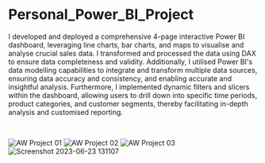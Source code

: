 # Personal_Power_BI_Project 
I developed and deployed a comprehensive 4-page interactive Power BI dashboard, leveraging line charts, bar charts, and maps to visualise and analyse crucial sales data. I transformed and processed the data using DAX to ensure data completeness and validity. Additionally, I utilised Power BI's data modelling capabilities to integrate and transform multiple data sources, ensuring data accuracy and consistency, and enabling accurate and insightful analysis. Furthermore, I implemented dynamic filters and slicers within the dashboard, allowing users to drill down into specific time periods, product categories, and customer segments, thereby facilitating in-depth analysis and customised reporting.

<BR>

![AW Project 01](https://github.com/Gautamvats/Power_BI_Project/assets/137445534/dbfc0785-2aca-43f7-a07d-4f7bc49f93bc)
![AW Project 02](https://github.com/Gautamvats/Power_BI_Project/assets/137445534/53788040-043a-4114-8253-528357e3af2d)
![AW Project 03](https://github.com/Gautamvats/Power_BI_Project/assets/137445534/98da0bbd-4b13-4af6-b346-69f154283174)
![Screenshot 2023-06-23 131107](https://github.com/Gautamvats/Power_BI_Project/assets/137445534/5baea915-4971-4797-bff7-0dc98622599c)
